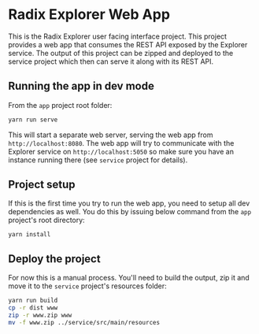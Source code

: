# Radix Explorer Web App

This is the Radix Explorer user facing interface project. This project provides a web app that consumes the REST API exposed by the Explorer service. The output of this project can be zipped and deployed to the service project which then can serve it along with its REST API.

## Running the app in dev mode

From the `app` project root folder:

```bash
yarn run serve
```

This will start a separate web server, serving the web app from `http://localhost:8080`. The web app will try to communicate with the Explorer service on `http://localhost:5050` so make sure you have an instance running there (see `service` project for details).

## Project setup

If this is the first time you try to run the web app, you need to setup all dev dependencies as well. You do this by issuing below command from the `app` project's root directory:

```
yarn install
```

## Deploy the project

For now this is a manual process. You'll need to build the output, zip it and move it to the `service` project's resources folder:

```bash
yarn run build
cp -r dist www
zip -r www.zip www
mv -f www.zip ../service/src/main/resources
```

